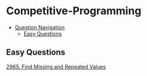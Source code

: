 # Competitive-Programming

- [Question Navigation](#markdown-navigation)
    - [Easy Questions](#easy-questions)


## Easy Questions
[2965. Find Missing and Repeated Values](https://raw.githubusercontent.com/vegetariancoder/competitive-programming/main/leetcode/easy-question/2965.%20Find%20Missing%20and%20Repeated%20Values.py)